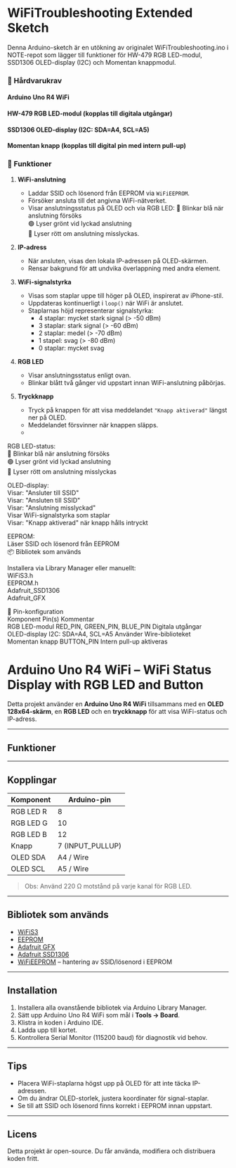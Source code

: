 # WiFiTroubleshooting Extended Sketch #
Denna Arduino-sketch är en utökning av originalet WiFiTroubleshooting.ino i NOTE-repot som lägger till
funktioner för HW-479 RGB LED-modul, SSD1306 OLED-display (I2C) och Momentan knappmodul.

### 🔧 Hårdvarukrav ###
#### Arduino Uno R4 WiFi ####
#### HW-479 RGB LED-modul (kopplas till digitala utgångar) ####
#### SSD1306 OLED-display (I2C: SDA=A4, SCL=A5) #### 
#### Momentan knapp (kopplas till digital pin med intern pull-up) ####

### 🧠 Funktioner ###

1. **WiFi-anslutning**
   - Laddar SSID och lösenord från EEPROM via `WiFiEEPROM`.
   - Försöker ansluta till det angivna WiFi-nätverket.
   - Visar anslutningsstatus på OLED och via RGB LED:
        🔵 Blinkar blå när anslutning försöks  
        🟢 Lyser grönt vid lyckad anslutning  
        🔴 Lyser rött om anslutning misslyckas.
     

2. **IP-adress**
   - När ansluten, visas den lokala IP-adressen på OLED-skärmen.
   - Rensar bakgrund för att undvika överlappning med andra element.

3. **WiFi-signalstyrka**
   - Visas som staplar uppe till höger på OLED, inspirerat av iPhone-stil.
   - Uppdateras kontinuerligt i `loop()` när WiFi är anslutet.
   - Staplarnas höjd representerar signalstyrka:
     - 4 staplar: mycket stark signal (> -50 dBm)
     - 3 staplar: stark signal (> -60 dBm)
     - 2 staplar: medel (> -70 dBm)
     - 1 stapel: svag (> -80 dBm)
     - 0 staplar: mycket svag

4. **RGB LED**
   - Visar anslutningsstatus enligt ovan.
   - Blinkar blått två gånger vid uppstart innan WiFi-anslutning påbörjas.

5. **Tryckknapp**
   - Tryck på knappen för att visa meddelandet `"Knapp aktiverad"` längst ner på OLED.
   - Meddelandet försvinner när knappen släpps.
   - 
RGB LED-status:  
🔵 Blinkar blå när anslutning försöks  
🟢 Lyser grönt vid lyckad anslutning  
🔴 Lyser rött om anslutning misslyckas  

OLED-display:  
Visar: "Ansluter till SSID"  
Visar: "Ansluten till SSID"  
Visar: "Anslutning misslyckad"  
Visar WiFi-signalstyrka som staplar  
Visar: "Knapp aktiverad" när knapp hålls intryckt  

EEPROM:  
Läser SSID och lösenord från EEPROM  
📦 Bibliotek som används  

Installera via Library Manager eller manuellt:  
WiFiS3.h  
EEPROM.h  
Adafruit_SSD1306  
Adafruit_GFX  

📌 Pin-konfiguration  
Komponent	Pin(s)	Kommentar  
RGB LED-modul	RED_PIN, GREEN_PIN, BLUE_PIN	Digitala utgångar  
OLED-display	I2C: SDA=A4, SCL=A5	Använder Wire-biblioteket  
Momentan knapp	BUTTON_PIN	Intern pull-up aktiveras  



# Arduino Uno R4 WiFi – WiFi Status Display with RGB LED and Button

Detta projekt använder en **Arduino Uno R4 WiFi** tillsammans med en **OLED 128x64-skärm**, en **RGB LED** och en **tryckknapp** för att visa WiFi-status och IP-adress.

---

## Funktioner



---

## Kopplingar

| Komponent      | Arduino-pin |
|----------------|------------|
| RGB LED R      | 8          |
| RGB LED G      | 10         |
| RGB LED B      | 12         |
| Knapp          | 7 (INPUT_PULLUP) |
| OLED SDA       | A4 / Wire  |
| OLED SCL       | A5 / Wire  |

> Obs: Använd 220 Ω motstånd på varje kanal för RGB LED.

---

## Bibliotek som används

- [WiFiS3](https://www.arduino.cc/en/Reference/WiFiS3)
- [EEPROM](https://www.arduino.cc/en/Reference/EEPROM)
- [Adafruit GFX](https://github.com/adafruit/Adafruit-GFX-Library)
- [Adafruit SSD1306](https://github.com/adafruit/Adafruit_SSD1306)
- [WiFiEEPROM](https://github.com/your-library-link) – hantering av SSID/lösenord i EEPROM

---

## Installation

1. Installera alla ovanstående bibliotek via Arduino Library Manager.
2. Sätt upp Arduino Uno R4 WiFi som mål i **Tools → Board**.
3. Klistra in koden i Arduino IDE.
4. Ladda upp till kortet.
5. Kontrollera Serial Monitor (115200 baud) för diagnostik vid behov.

---

## Tips

- Placera WiFi-staplarna högst upp på OLED för att inte täcka IP-adressen.
- Om du ändrar OLED-storlek, justera koordinater för signal-staplar.
- Se till att SSID och lösenord finns korrekt i EEPROM innan uppstart.

---

## Licens

Detta projekt är open-source. Du får använda, modifiera och distribuera koden fritt.

